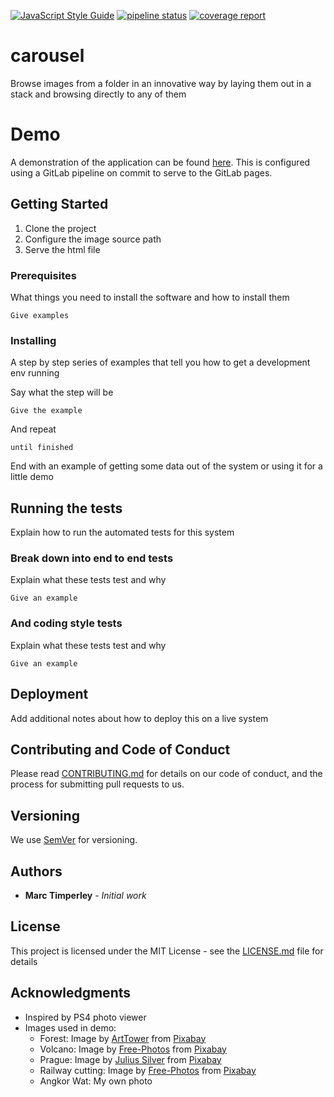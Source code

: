 [![JavaScript Style Guide](https://img.shields.io/badge/code_style-standard-brightgreen.svg)](https://standardjs.com)
[![pipeline status](https://gitlab.com/MarcTimperley/carousel/badges/master/pipeline.svg)](https://gitlab.com/MarcTimperley/carousel/commits/master)
[![coverage report](https://gitlab.com/MarcTimperley/carousel/badges/master/coverage.svg)](https://gitlab.com/MarcTimperley/carousel/commits/master)

# carousel
Browse images from a folder in an innovative way by laying them out in a stack and browsing directly to any of them

# Demo
A demonstration of the application can be found [here](https://marctimperley.gitlab.io/carousel/example/test.html). This is configured using a GitLab pipeline on commit to serve to the GitLab pages.


## Getting Started

1. Clone the project
2. Configure the image source path
3. Serve the html file

### Prerequisites

What things you need to install the software and how to install them

```
Give examples
```

### Installing

A step by step series of examples that tell you how to get a development env running

Say what the step will be

```
Give the example
```

And repeat

```
until finished
```

End with an example of getting some data out of the system or using it for a little demo

## Running the tests

Explain how to run the automated tests for this system

### Break down into end to end tests

Explain what these tests test and why

```
Give an example
```

### And coding style tests

Explain what these tests test and why

```
Give an example
```

## Deployment

Add additional notes about how to deploy this on a live system

## Contributing and Code of Conduct

Please read [CONTRIBUTING.md](https://marctimperley.gitlab.io/carousel/CONTRIBUTING.md) for details on our code of conduct, and the process for submitting pull requests to us.

## Versioning

We use [SemVer](http://semver.org/) for versioning.

## Authors

* **Marc Timperley** - *Initial work*

## License

This project is licensed under the MIT License - see the [LICENSE.md](LICENSE.md) file for details

## Acknowledgments

* Inspired by PS4 photo viewer
* Images used in demo:
  * Forest: Image by <a href="https://pixabay.com/users/ArtTower-5337/?utm_source=link-attribution&amp;utm_medium=referral&amp;utm_campaign=image&amp;utm_content=56930">ArtTower</a> from <a href="https://pixabay.com/?utm_source=link-attribution&amp;utm_medium=referral&amp;utm_campaign=image&amp;utm_content=56930">Pixabay</a>
  * Volcano: Image by <a href="https://pixabay.com/users/Free-Photos-242387/?utm_source=link-attribution&amp;utm_medium=referral&amp;utm_campaign=image&amp;utm_content=691939">Free-Photos</a> from <a href="https://pixabay.com/?utm_source=link-attribution&amp;utm_medium=referral&amp;utm_campaign=image&amp;utm_content=691939">Pixabay</a>
  * Prague: Image by <a href="https://pixabay.com/users/Julius_Silver-4371822/?utm_source=link-attribution&amp;utm_medium=referral&amp;utm_campaign=image&amp;utm_content=3010407">Julius Silver</a> from <a href="https://pixabay.com/?utm_source=link-attribution&amp;utm_medium=referral&amp;utm_campaign=image&amp;utm_content=3010407">Pixabay</a>
  * Railway cutting: Image by <a href="https://pixabay.com/users/Free-Photos-242387/?utm_source=link-attribution&amp;utm_medium=referral&amp;utm_campaign=image&amp;utm_content=691863">Free-Photos</a> from <a href="https://pixabay.com/?utm_source=link-attribution&amp;utm_medium=referral&amp;utm_campaign=image&amp;utm_content=691863">Pixabay</a>
  * Angkor Wat: My own photo
